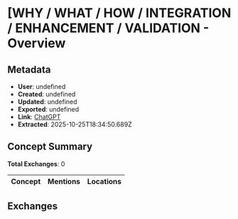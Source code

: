 # \[WHY / WHAT / HOW / INTEGRATION / ENHANCEMENT / VALIDATION - Overview

## Metadata

- **User**: undefined
- **Created**: undefined
- **Updated**: undefined
- **Exported**: undefined
- **Link**: [ChatGPT](undefined)
- **Extracted**: 2025-10-25T18:34:50.689Z

## Concept Summary

**Total Exchanges**: 0

| Concept | Mentions | Locations |
|---------|----------|----------|

## Exchanges


